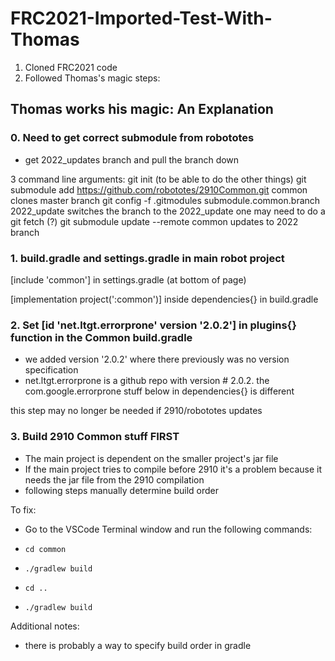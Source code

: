 # FRC2021-Imported-Test-With-Thomas

1. Cloned FRC2021 code
2. Followed Thomas's magic steps:

## Thomas works his magic: An Explanation

### 0. Need to get correct submodule from robototes
- get 2022_updates branch and pull the branch down

3 command line arguments:
	git init (to be able to do the other things)
	git submodule add https://github.com/robototes/2910Common.git common
		clones master branch
	git config -f .gitmodules submodule.common.branch 2022_update
		switches the branch to the 2022_update one
		may need to do a git fetch (?)
	git submodule update --remote common
		updates to 2022 branch

### 1. build.gradle and settings.gradle in main robot project
[include 'common'] in settings.gradle (at bottom of page)


[implementation project(':common')] inside dependencies{} in build.gradle

### 2. Set [id 'net.ltgt.errorprone' version '2.0.2'] in plugins{} function in the Common build.gradle
- we added version '2.0.2' where there previously was no version specification 
- net.ltgt.errorprone is a github repo with version # 2.0.2. the com.google.errorprone stuff below in dependencies{} is different 

this step may no longer be needed if 2910/robototes updates 

### 3. Build 2910 Common stuff FIRST 
- The main project is dependent on the smaller project's jar file
- If the main project tries to compile before 2910 it's a problem because it needs the jar file from the 2910 compilation
- following steps manually determine build order

To fix:
- Go to the VSCode Terminal window and run the following commands:
-     cd common
-     ./gradlew build
-     cd ..
-     ./gradlew build


Additional notes:
- there is probably a way to specify build order in gradle
